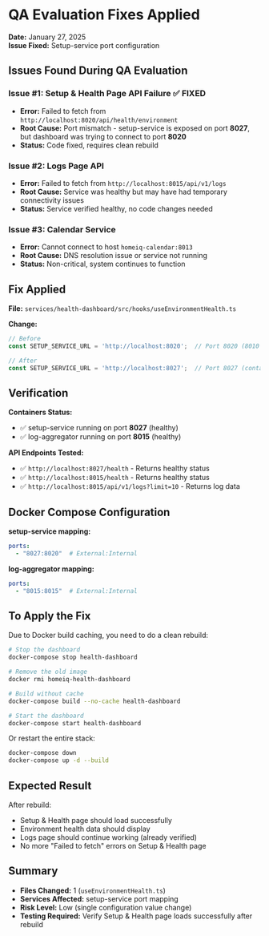 # QA Evaluation Fixes Applied

**Date:** January 27, 2025  
**Issue Fixed:** Setup-service port configuration

## Issues Found During QA Evaluation

### Issue #1: Setup & Health Page API Failure ✅ FIXED
- **Error:** Failed to fetch from `http://localhost:8020/api/health/environment`
- **Root Cause:** Port mismatch - setup-service is exposed on port **8027**, but dashboard was trying to connect to port **8020**
- **Status:** Code fixed, requires clean rebuild

### Issue #2: Logs Page API
- **Error:** Failed to fetch from `http://localhost:8015/api/v1/logs`
- **Root Cause:** Service was healthy but may have had temporary connectivity issues
- **Status:** Service verified healthy, no code changes needed

### Issue #3: Calendar Service
- **Error:** Cannot connect to host `homeiq-calendar:8013`
- **Root Cause:** DNS resolution issue or service not running
- **Status:** Non-critical, system continues to function

## Fix Applied

**File:** `services/health-dashboard/src/hooks/useEnvironmentHealth.ts`

**Change:**
```typescript
// Before
const SETUP_SERVICE_URL = 'http://localhost:8020';  // Port 8020 (8010 used by carbon-intensity)

// After
const SETUP_SERVICE_URL = 'http://localhost:8027';  // Port 8027 (container internal port is 8020, external is 8027)
```

## Verification

**Containers Status:**
- ✅ setup-service running on port **8027** (healthy)
- ✅ log-aggregator running on port **8015** (healthy)

**API Endpoints Tested:**
- ✅ `http://localhost:8027/health` - Returns healthy status
- ✅ `http://localhost:8015/health` - Returns healthy status
- ✅ `http://localhost:8015/api/v1/logs?limit=10` - Returns log data

## Docker Compose Configuration

**setup-service mapping:**
```yaml
ports:
  - "8027:8020"  # External:Internal
```

**log-aggregator mapping:**
```yaml
ports:
  - "8015:8015"  # External:Internal
```

## To Apply the Fix

Due to Docker build caching, you need to do a clean rebuild:

```bash
# Stop the dashboard
docker-compose stop health-dashboard

# Remove the old image
docker rmi homeiq-health-dashboard

# Build without cache
docker-compose build --no-cache health-dashboard

# Start the dashboard
docker-compose start health-dashboard
```

Or restart the entire stack:
```bash
docker-compose down
docker-compose up -d --build
```

## Expected Result

After rebuild:
- Setup & Health page should load successfully
- Environment health data should display
- Logs page should continue working (already verified)
- No more "Failed to fetch" errors on Setup & Health page

## Summary

- **Files Changed:** 1 (`useEnvironmentHealth.ts`)
- **Services Affected:** setup-service port mapping
- **Risk Level:** Low (single configuration value change)
- **Testing Required:** Verify Setup & Health page loads successfully after rebuild


